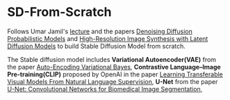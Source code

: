 # SD-From-Scratch

Follows Umar Jamil's [lecture](https://www.youtube.com/watch?v=ZBKpAp_6TGI&t=397s) and the papers [Denoising Diffusion Probabilistic Models](https://arxiv.org/pdf/2006.11239) and [High-Resolution Image Synthesis with Latent Diffusion Models](https://arxiv.org/pdf/2112.10752) to build Stable Diffusion Model from scratch.

The Stable diffusion model includes **Variational Autoencoder(VAE)** from the paper [Auto-Encoding Variational Bayes](https://arxiv.org/pdf/1312.6114), **Contrastive Language–Image Pre-training(CLIP)** proposed by OpenAI in the paper [Learning Transferable Visual Models From Natural Language Supervision](https://arxiv.org/pdf/2103.00020), **U-Net** from the paper [U-Net: Convolutional Networks for Biomedical Image Segmentation](https://arxiv.org/pdf/1505.04597), 
